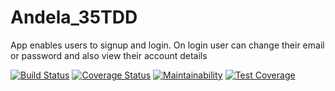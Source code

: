 # Andela_35TDD
App enables users to signup and login. On login user can change their email or password and also view their account details

[![Build Status](https://travis-ci.org/sanya-kenneth/Andela_35TDD.svg?branch=ft-TDD)](https://travis-ci.org/sanya-kenneth/Andela_35TDD)   [![Coverage Status](https://coveralls.io/repos/github/sanya-kenneth/Andela_35TDD/badge.svg?branch=ft-TDD)](https://coveralls.io/github/sanya-kenneth/Andela_35TDD?branch=ft-TDD)   [![Maintainability](https://api.codeclimate.com/v1/badges/6f41050a27edf08c7163/maintainability)](https://codeclimate.com/github/sanya-kenneth/Andela_35TDD/maintainability)   [![Test Coverage](https://api.codeclimate.com/v1/badges/6f41050a27edf08c7163/test_coverage)](https://codeclimate.com/github/sanya-kenneth/Andela_35TDD/test_coverage)
